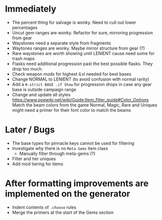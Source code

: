 # Immediately
* The percent thing for salvage is wonky. Need to cull out lower percentages 
* Uncut gem ranges are wonky. Refactor for sure, mirroring progression from gear
* Waystones need a separate style from fragments
* Waytones ranges are wonky. Maybe mirror structure from gear (?)
* Rare waystones are worth showing until LENIENT cause need some for trash maps
* Flasks need additional progression past the best possible flasks. They drop too much.
* Check weapon mods for highest iLvl needed for best bases
* Change NORMAL to LENIENT (to avoid confusion with normal rarity)
* Add a `#.strict BASE .if Show` for progression drops in case any gear base is outside campaign range
* Change and update all styles
    https://www.poewiki.net/wiki/Guide:Item_filter_guide#Color_Options
    Match the beam colors from the game
        Normal, Magic, Rare and Uniques might need a primer for their font color to match the beams

# Later / Bugs
* The base types for pinnacle keys cannot be used for filtering
* Investigate why there is no `Meta Gems` item class
    * Manually filter through meta-gems (?)
* Filter and tier uniques
* Add mod tiering for items

# After formatting improvements are implemented on the generator
* Indent contents of `.choose` rules
* Merge the primers at the start of the Gems section